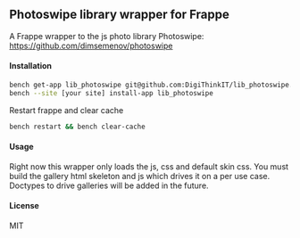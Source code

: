 ## Photoswipe library wrapper for Frappe

A Frappe wrapper to the js photo library Photoswipe: https://github.com/dimsemenov/photoswipe

#### Installation

```bash
bench get-app lib_photoswipe git@github.com:DigiThinkIT/lib_photoswipe.git
bench --site [your site] install-app lib_photoswipe
```

Restart frappe and clear cache

```bash
bench restart && bench clear-cache
```

#### Usage

Right now this wrapper only loads the js, css and default skin css. You must build the gallery html skeleton and js which drives it on a per use case. Doctypes to drive galleries will be added in the future.

#### License

MIT
